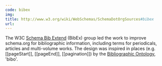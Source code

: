 ```yaml
---
code: bibex
img:
title: http://www.w3.org/wiki/WebSchemas/SchemaDotOrgSources#bibex
url:
---
```

The W3C [Schema Bib Extend](http://www.w3.org/community/schemabibex/) (BibEx) group led the work to improve schema.org for bibliographic information, including terms for periodicals, articles and multi-volume works. The design was inspired in places (e.g. [[pageStart]], [[pageEnd]], [[pagination]]) by the [Bibliographic Ontology](http://bibliontology.com/), 'bibo'.
